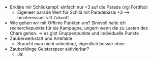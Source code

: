* Erkläre mir Schildkampf. einfach nur +3 auf die Parade (vgl Fortifex)
	* Eigeneer parade Wert für Schild mit Paradebasis +3 --> uninteressant vllt Zukunft
* Wie gehen wir mit Offtime Punkten um? Sinnvoll halte ich recherchepunkte für sie Kampagne, ungern wenn die zu Lasten des Chars gehen. -> es gibt Gruppenpunkte und individuelle Punkte
* Zauberwerkstatt und Artefakte
	* Braucht man nicht unbedingt, eigentlich besser ohne
* Zauberklinge Geisterspeer aktivierbar?
    * Ja!